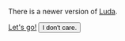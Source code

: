 <!-- markdownlint-disable -->
<div class="alert fix-t fix-l w-100 bc-danger jc-center" style="z-index:100" data-toggle-target="site-version-alert">
  <div class="alert-content">
    <p>
      There is a newer version of <a class="link-light" href="{{ site.luda.siteBaseUrl }}">Luda</a>.
    </p>
  </div>
  <div class="alert-action">
    <a href="{{ '/' | relative_url }}" class="btn btn-light btn-small mr-small">Let's go!</a>
    <button data-toggle class="btn btn-hollow-light btn-small">I don't care.</button>
  </div>
</div>
